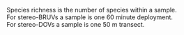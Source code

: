 Species richness is the number of species within a sample. <br>
For stereo-BRUVs a sample is one 60 minute deployment. <br>
For stereo-DOVs a sample is one 50 m transect. <br>
